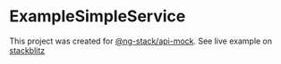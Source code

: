 # ExampleSimpleService

This project was created for [@ng-stack/api-mock](https://github.com/KostyaTretyak/ng-stack/blob/master/projects/api-mock).
See live example on [stackblitz](https://stackblitz.com/github/KostyaTretyak/angular-example-simple-service)
